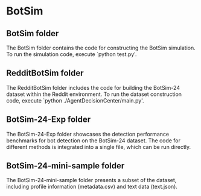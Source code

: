 # BotSim

## BotSim folder

The BotSim folder contains the code for constructing the BotSim simulation. To run the simulation code, execute `python test.py'.

## RedditBotSim folder

The RedditBotSim folder includes the code for building the BotSim-24 dataset within the Reddit environment. To run the dataset construction code, execute `python ./AgentDecisionCenter/main.py'.

## BotSim-24-Exp folder

The BotSim-24-Exp folder showcases the detection performance benchmarks for bot detection on the BotSim-24 dataset. The code for different methods is integrated into a single file, which can be run directly.

## BotSim-24-mini-sample folder

The BotSim-24-mini-sample folder presents a subset of the dataset, including profile information (metadata.csv) and text data (text.json).
